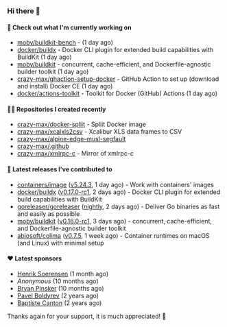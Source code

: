 ### Hi there 👋

#### 👷 Check out what I'm currently working on

- [moby/buildkit-bench](https://github.com/moby/buildkit-bench) -  (1 day ago)
- [docker/buildx](https://github.com/docker/buildx) - Docker CLI plugin for extended build capabilities with BuildKit (1 day ago)
- [moby/buildkit](https://github.com/moby/buildkit) - concurrent, cache-efficient, and Dockerfile-agnostic builder toolkit (1 day ago)
- [crazy-max/ghaction-setup-docker](https://github.com/crazy-max/ghaction-setup-docker) - GitHub Action to set up (download and install) Docker CE (1 day ago)
- [docker/actions-toolkit](https://github.com/docker/actions-toolkit) - Toolkit for Docker (GitHub) Actions (1 day ago)

#### 👨‍💻 Repositories I created recently

- [crazy-max/docker-spliit](https://github.com/crazy-max/docker-spliit) - Spliit Docker image
- [crazy-max/xcalxls2csv](https://github.com/crazy-max/xcalxls2csv) - Xcalibur XLS data frames to CSV
- [crazy-max/alpine-edge-musl-segfault](https://github.com/crazy-max/alpine-edge-musl-segfault)
- [crazy-max/.github](https://github.com/crazy-max/.github)
- [crazy-max/xmlrpc-c](https://github.com/crazy-max/xmlrpc-c) - Mirror of xmlrpc-c

#### 🚀 Latest releases I've contributed to

- [containers/image](https://github.com/containers/image) ([v5.24.3](https://github.com/containers/image/releases/tag/v5.24.3), 1 day ago) - Work with containers&#39; images
- [docker/buildx](https://github.com/docker/buildx) ([v0.17.0-rc1](https://github.com/docker/buildx/releases/tag/v0.17.0-rc1), 2 days ago) - Docker CLI plugin for extended build capabilities with BuildKit
- [goreleaser/goreleaser](https://github.com/goreleaser/goreleaser) ([nightly](https://github.com/goreleaser/goreleaser/releases/tag/nightly), 2 days ago) - Deliver Go binaries as fast and easily as possible
- [moby/buildkit](https://github.com/moby/buildkit) ([v0.16.0-rc1](https://github.com/moby/buildkit/releases/tag/v0.16.0-rc1), 3 days ago) - concurrent, cache-efficient, and Dockerfile-agnostic builder toolkit
- [abiosoft/colima](https://github.com/abiosoft/colima) ([v0.7.5](https://github.com/abiosoft/colima/releases/tag/v0.7.5), 1 week ago) - Container runtimes on macOS (and Linux) with minimal setup

#### ❤️ Latest sponsors
- [Henrik Soerensen](https://github.com/hsoerensen) (1 month ago)
- _Anonymous_ (10 months ago)
- [Bryan Pinsker](https://github.com/BryanPinsker) (10 months ago)
- [Pavel Boldyrev](https://github.com/bpg) (2 years ago)
- [Baptiste Canton](https://github.com/batmac) (2 years ago)

Thanks again for your support, it is much appreciated! 🙏
